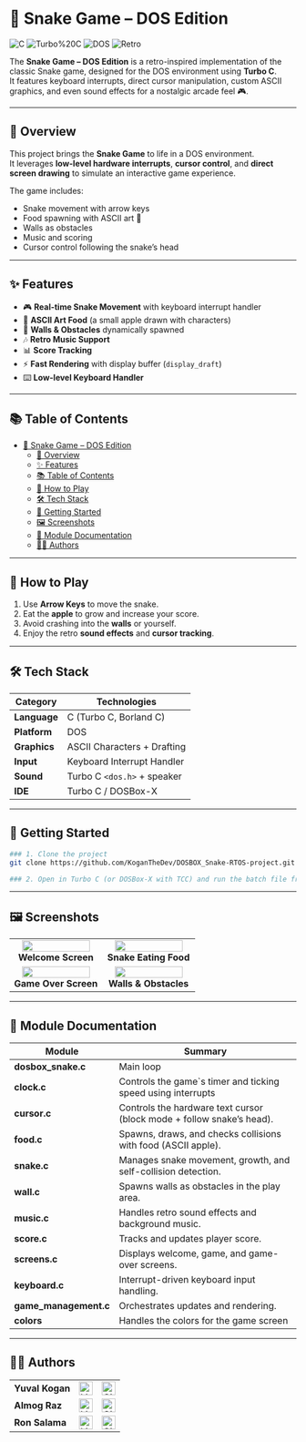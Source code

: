 # 🐍 Snake Game – DOS Edition

![C](https://img.shields.io/badge/Built%20with-C-blue) ![Turbo%20C](https://img.shields.io/badge/IDE-Turbo%20C-green) ![DOS](https://img.shields.io/badge/Platform-DOS-black) ![Retro](https://img.shields.io/badge/Style-Retro-red)

The **Snake Game – DOS Edition** is a retro-inspired implementation of the classic Snake game, designed for the DOS environment using **Turbo C**.  
It features keyboard interrupts, direct cursor manipulation, custom ASCII graphics, and even sound effects for a nostalgic arcade feel 🎮.

---

## 🧠 Overview
This project brings the **Snake Game** to life in a DOS environment.  
It leverages **low-level hardware interrupts**, **cursor control**, and **direct screen drawing** to simulate an interactive game experience.  

The game includes:
- Snake movement with arrow keys
- Food spawning with ASCII art 🍎
- Walls as obstacles
- Music and scoring
- Cursor control following the snake’s head

---

## ✨ Features

- 🎮 **Real-time Snake Movement** with keyboard interrupt handler  
- 🍏 **ASCII Art Food** (a small apple drawn with characters)  
- 🧱 **Walls & Obstacles** dynamically spawned  
- 🎶 **Retro Music Support**  
- 📊 **Score Tracking**  
- ⚡ **Fast Rendering** with display buffer (`display_draft`)  
- ⌨️ **Low-level Keyboard Handler**  

---

## 📚 Table of Contents

- [🐍 Snake Game – DOS Edition](#-snake-game--dos-edition)
  - [🧠 Overview](#-overview)
  - [✨ Features](#-features)
  - [📚 Table of Contents](#-table-of-contents)
  - [🚀 How to Play](#-how-to-play)
  - [🛠️ Tech Stack](#️-tech-stack)
  - [🚧 Getting Started](#-getting-started)
  - [🖼️ Screenshots](#-screenshots)
  - [📂 Module Documentation](#-module-documentation)
  - [👨‍💻 Authors](#-authors)

---

## 🚀 How to Play

1. Use **Arrow Keys** to move the snake.  
2. Eat the **apple** to grow and increase your score.  
3. Avoid crashing into the **walls** or yourself.  
4. Enjoy the retro **sound effects** and **cursor tracking**.  

---

## 🛠️ Tech Stack

| Category         | Technologies                |
|------------------|-----------------------------|
| **Language**     | C (Turbo C, Borland C)      |
| **Platform**     | DOS                         |
| **Graphics**     | ASCII Characters + Drafting |
| **Input**        | Keyboard Interrupt Handler  |
| **Sound**        | Turbo C `<dos.h>` + speaker |
| **IDE**          | Turbo C / DOSBox-X          |

---

## 🚧 Getting Started

```bash
### 1. Clone the project
git clone https://github.com/KoganTheDev/DOSBOX_Snake-RTOS-project.git

### 2. Open in Turbo C (or DOSBox-X with TCC) and run the batch file from src which runs the game
````

---

## 🖼️ Screenshots

<table width="100%">
  <tr>
    <td align="center" width="50%">
      <img src="https://github.com/user-attachments/assets/1" width="90%"/>
      <br/>
      <b>Welcome Screen</b>
    </td>
    <td align="center" width="50%">
      <img src="https://github.com/user-attachments/assets/2" width="90%"/>
      <br/>
      <b>Snake Eating Food</b>
    </td>
  </tr>
  <tr>
    <td align="center" width="50%">
      <img src="https://github.com/user-attachments/assets/3" width="90%"/>
      <br/>
      <b>Game Over Screen</b>
    </td>
    <td align="center" width="50%">
      <img src="https://github.com/user-attachments/assets/4" width="90%"/>
      <br/>
      <b>Walls & Obstacles</b>
    </td>
  </tr>
</table>

---

## 📂 Module Documentation

| Module           | Summary                                                               |
| --------------------- | --------------------------------------------------------------------- |
| **dosbox_snake.c**    | Main loop                                                             |
| **clock.c**           | Controls the game`s timer and ticking speed using interrupts          |
| **cursor.c**          | Controls the hardware text cursor (block mode + follow snake’s head). |
| **food.c**            | Spawns, draws, and checks collisions with food (ASCII apple).         |
| **snake.c**           | Manages snake movement, growth, and self-collision detection.         |
| **wall.c**            | Spawns walls as obstacles in the play area.                           |
| **music.c**           | Handles retro sound effects and background music.                     |
| **score.c**           | Tracks and updates player score.                                      |
| **screens.c**         | Displays welcome, game, and game-over screens.                        |
| **keyboard.c**        | Interrupt-driven keyboard input handling.                             |
| **game_management.c** | Orchestrates updates and rendering.                                   |
| **colors**            | Handles the colors for the game screen                                |

---

## 👨‍💻 Authors

<table width="100%">
  <tr>
    <td><b>Yuval Kogan</b></td>
    <td>
      <a href="https://www.linkedin.com/in/yuval-kogan/">
        <img src="https://img.shields.io/badge/LinkedIn-Profile-blue?style=flat&logo=linkedin" alt="LinkedIn" height="24"/>
      </a>
    </td>
    <td>
      <a href="https://github.com/KoganTheDev">
        <img src="https://img.shields.io/badge/GitHub-Profile-black?style=flat&logo=github" alt="GitHub" height="24"/>
      </a>
    </td>
  </tr>
  <tr>
    <td><b>Almog Raz</b></td>
    <td>
      <a href="https://www.linkedin.com/in/almog-raz/">
        <img src="https://img.shields.io/badge/LinkedIn-Profile-blue?style=flat&logo=linkedin" alt="LinkedIn" height="24"/>
      </a>
    </td>
    <td>
      <a href="https://github.com/almograz1">
        <img src="https://img.shields.io/badge/GitHub-Profile-black?style=flat&logo=github" alt="GitHub" height="24"/>
      </a>
    </td>
  </tr>
  <tr>
    <td><b>Ron Salama</b></td>
    <td>
      <a href="https://www.linkedin.com/in/ron-salama-3860a0107/">
        <img src="https://img.shields.io/badge/LinkedIn-Profile-blue?style=flat&logo=linkedin" alt="LinkedIn" height="24"/>
      </a>
    </td>
    <td>
      <a href="https://github.com/RS-OG">
        <img src="https://img.shields.io/badge/GitHub-Profile-black?style=flat&logo=github" alt="GitHub" height="24"/>
      </a>
    </td>
  </tr>
</table>
